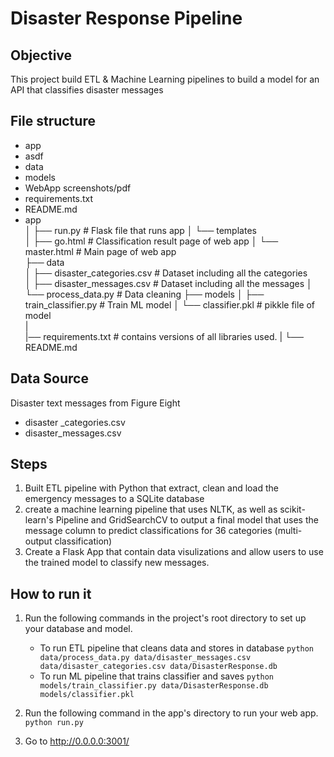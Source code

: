 # Disaster Response Pipeline
## Objective
This project build ETL & Machine Learning pipelines to build a model for an API that classifies disaster messages

## File structure
* app
*   asdf
* data
* models
* WebApp screenshots/pdf
* requirements.txt
* README.md
* app     
│   ├── run.py                           # Flask file that runs app
│   └── templates   
│       ├── go.html                      # Classification result page of web app
│       └── master.html                  # Main page of web app    
├── data                   
│   ├── disaster_categories.csv          # Dataset including all the categories  
│   ├── disaster_messages.csv            # Dataset including all the messages
│   └── process_data.py                  # Data cleaning
├── models
│   ├── train_classifier.py              # Train ML model
│   └── classifier.pkl                   # pikkle file of model   
|   
|── requirements.txt                     # contains versions of all libraries used.
|
└── README.md

## Data Source
Disaster text messages from Figure Eight
* disaster _categories.csv
* disaster_messages.csv

## Steps
1. Built ETL pipeline with Python that extract, clean and load the emergency messages to a SQLite database
2. create a machine learning pipeline that uses NLTK, as well as scikit-learn's Pipeline and GridSearchCV to output a final model that uses the message column to predict classifications for 36 categories (multi-output classification)
3. Create a Flask App that contain data visulizations and allow users to use the trained model to classify new messages.

## How to run it
1. Run the following commands in the project's root directory to set up your database and model.

    - To run ETL pipeline that cleans data and stores in database
        `python data/process_data.py data/disaster_messages.csv data/disaster_categories.csv data/DisasterResponse.db`
    - To run ML pipeline that trains classifier and saves
        `python models/train_classifier.py data/DisasterResponse.db models/classifier.pkl`

2. Run the following command in the app's directory to run your web app.
    `python run.py`

3. Go to http://0.0.0.0:3001/
